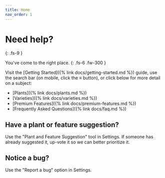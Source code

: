 ```yaml
---
title: Home
nav_order: 1
---
```


# Need help? 
{: .fs-9 }

You've come to the right place.
{: .fs-6 .fw-300 }


Visit the [Getting Started]({% link docs/getting-started.md %}) guide, use the search bar (on mobile, click the ≡ button), or click below for more detail on a subject:

- [Plants]({% link docs/plants.md %})
- [Varieties]({% link docs/varieties.md %})
- [Premium Features]({% link docs/premium-features.md %})
- [Frequently Asked Questions]({% link docs/faq.md %})

## Have a plant or feature suggestion? 
Use the "Plant and Feature Suggestion" tool in Settings. If someone has already suggested it, up-vote it so we can better prioritize it.

## Notice a bug?
Use the "Report a bug" option in Settings.
